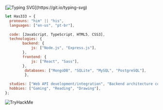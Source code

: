 [![Typing SVG](https://readme-typing-svg.herokuapp.com?font=Chakra+Petch&size=30&color=93D1FF&lines=echo+'Hello+World!')](https://git.io/typing-svg)
```javascript
let Has333 = {
  pronouns: "him" || "his",
  languages: ["en-us", "pt-br"],
  
  code: [JavaScript, TypeScript, HTML5, CSS3],
  technologies: {
        backend: {
            js: ["Node.js", "Express.js"],
        },
        frontend: {
            js: ["React", "Sass"],
        },
         databases: ["MongoDB", "SQLite", "MySQL", "PostgreSQL"],
         },
         
  studies: ["Web API development/integration", "Backend architecture concepts", "Application security testing"],
  hobbies: ["Gaming", "Reading", "Drawing"],
};
```

<img src="https://tryhackme-badges.s3.amazonaws.com/jujuonrails.png" alt="TryHackMe">
